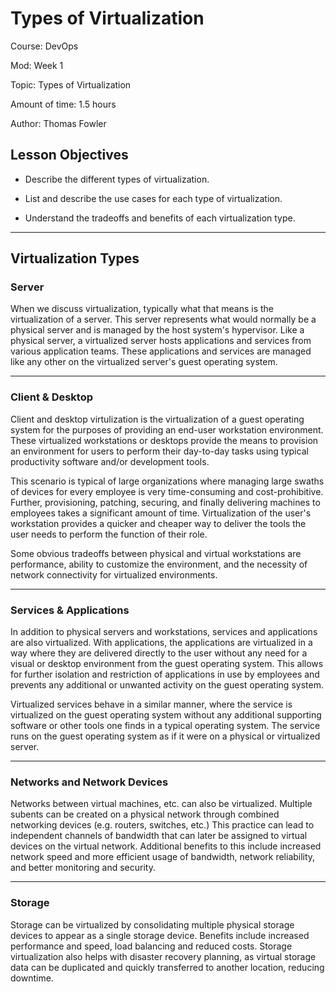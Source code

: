 # **Types of Virtualization**

Course: DevOps

Mod: Week 1

Topic: Types of Virtualization

Amount of time: 1.5 hours

Author: Thomas Fowler

## **Lesson Objectives**

* Describe the different types of virtualization.

* List and describe the use cases for each type
of virtualization.

* Understand the tradeoffs and benefits of each
virtualization type.

--------------------------------------------

## **Virtualization Types**

### **Server**

When we discuss virtualization, typically what that means is
the virtualization of a server. This server represents what
would normally be a physical server and is managed by the
host system's hypervisor. Like a physical server, a
virtualized server hosts applications and services from
various application teams. These applications and services
are managed like any other on the virtualized server's guest
operating system.

--------------------------------------------

### **Client & Desktop**

Client and desktop virtulization is the virtualization of a
guest operating system for the purposes of providing an end-user
workstation environment. These virtualized workstations or
desktops provide the means to provision an environment for users
to perform their day-to-day tasks using typical productivity
software and/or development tools.

This scenario is typical of large organizations where managing
large swaths of devices for every employee is very
time-consuming and cost-prohibitive. Further, provisioning,
patching, securing, and finally delivering machines to employees
takes a significant amount of time. Virtualization of the user's
workstation provides a quicker and cheaper way to deliver the
tools the user needs to perform the function of their role.

Some obvious tradeoffs between physical and virtual workstations
are performance, ability to customize the environment, and the
necessity of network connectivity for virtualized environments.

--------------------------------------------

### **Services & Applications**

In addition to physical servers and workstations, services and
applications are also virtualized. With applications, the
applications are virtualized in a way where they are delivered
directly to the user without any need for a visual or desktop
environment from the guest operating system. This allows for
further isolation and restriction of applications in use by
employees and prevents any additional or unwanted activity on
the guest operating system.

Virtualized services behave in a similar manner, where the
service is virtualized on the guest operating system without
any additional supporting software or other tools one finds
in a typical operating system. The service runs on the guest
operating system as if it were on a physical or virtualized
server.

--------------------------------------------

### **Networks and Network Devices**

Networks between virtual machines, etc. can also be
virtualized. Multiple subents can be created on a physical
network through combined networking devices (e.g. routers,
switches, etc.) This practice can lead to independent channels
of bandwidth that can later be assigned to virtual devices
on the virtual network. Additional benefits to this include
increased network speed and more efficient usage of bandwidth,
network reliability, and better monitoring and security.

--------------------------------------------

### **Storage**

Storage can be virtualized by consolidating multiple physical
storage devices to appear as a single storage device. Benefits
include increased performance and speed, load balancing and
reduced costs. Storage virtualization also helps with disaster
recovery planning, as virtual storage data can be duplicated
and quickly transferred to another location, reducing downtime.
